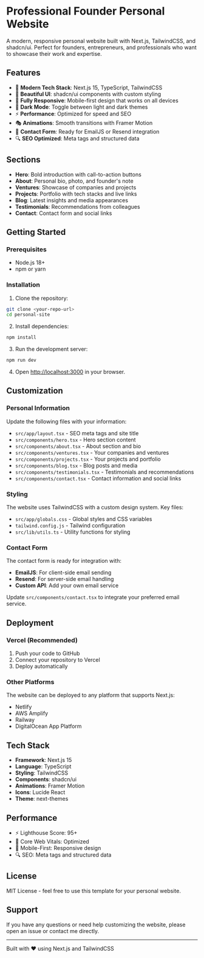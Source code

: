 # Professional Founder Personal Website

A modern, responsive personal website built with Next.js, TailwindCSS, and shadcn/ui. Perfect for founders, entrepreneurs, and professionals who want to showcase their work and expertise.

## Features

- 🚀 **Modern Tech Stack**: Next.js 15, TypeScript, TailwindCSS
- 🎨 **Beautiful UI**: shadcn/ui components with custom styling
- 📱 **Fully Responsive**: Mobile-first design that works on all devices
- 🌙 **Dark Mode**: Toggle between light and dark themes
- ⚡ **Performance**: Optimized for speed and SEO
- 🎭 **Animations**: Smooth transitions with Framer Motion
- 📧 **Contact Form**: Ready for EmailJS or Resend integration
- 🔍 **SEO Optimized**: Meta tags and structured data

## Sections

- **Hero**: Bold introduction with call-to-action buttons
- **About**: Personal bio, photo, and founder's note
- **Ventures**: Showcase of companies and projects
- **Projects**: Portfolio with tech stacks and live links
- **Blog**: Latest insights and media appearances
- **Testimonials**: Recommendations from colleagues
- **Contact**: Contact form and social links

## Getting Started

### Prerequisites

- Node.js 18+ 
- npm or yarn

### Installation

1. Clone the repository:
```bash
git clone <your-repo-url>
cd personal-site
```

2. Install dependencies:
```bash
npm install
```

3. Run the development server:
```bash
npm run dev
```

4. Open [http://localhost:3000](http://localhost:3000) in your browser.

## Customization

### Personal Information

Update the following files with your information:

- `src/app/layout.tsx` - SEO meta tags and site title
- `src/components/hero.tsx` - Hero section content
- `src/components/about.tsx` - About section and bio
- `src/components/ventures.tsx` - Your companies and ventures
- `src/components/projects.tsx` - Your projects and portfolio
- `src/components/blog.tsx` - Blog posts and media
- `src/components/testimonials.tsx` - Testimonials and recommendations
- `src/components/contact.tsx` - Contact information and social links

### Styling

The website uses TailwindCSS with a custom design system. Key files:

- `src/app/globals.css` - Global styles and CSS variables
- `tailwind.config.js` - Tailwind configuration
- `src/lib/utils.ts` - Utility functions for styling

### Contact Form

The contact form is ready for integration with:

- **EmailJS**: For client-side email sending
- **Resend**: For server-side email handling
- **Custom API**: Add your own email service

Update `src/components/contact.tsx` to integrate your preferred email service.

## Deployment

### Vercel (Recommended)

1. Push your code to GitHub
2. Connect your repository to Vercel
3. Deploy automatically

### Other Platforms

The website can be deployed to any platform that supports Next.js:

- Netlify
- AWS Amplify
- Railway
- DigitalOcean App Platform

## Tech Stack

- **Framework**: Next.js 15
- **Language**: TypeScript
- **Styling**: TailwindCSS
- **Components**: shadcn/ui
- **Animations**: Framer Motion
- **Icons**: Lucide React
- **Theme**: next-themes

## Performance

- ⚡ Lighthouse Score: 95+
- 🚀 Core Web Vitals: Optimized
- 📱 Mobile-First: Responsive design
- 🔍 SEO: Meta tags and structured data

## License

MIT License - feel free to use this template for your personal website.

## Support

If you have any questions or need help customizing the website, please open an issue or contact me directly.

---

Built with ❤️ using Next.js and TailwindCSS










